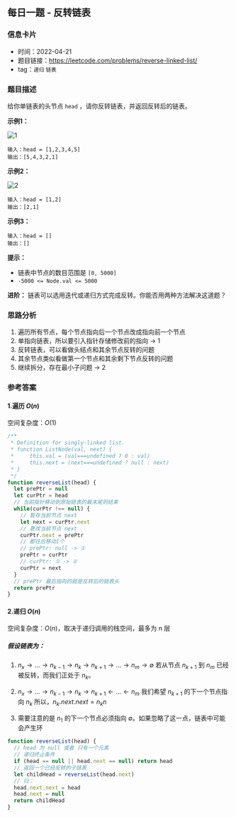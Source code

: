 ## 每日一题 - 反转链表

### 信息卡片

- 时间：2022-04-21
- 题目链接：https://leetcode.com/problems/reverse-linked-list/
- tag：`递归` `链表`

### 题目描述

给你单链表的头节点 `head` ，请你反转链表，并返回反转后的链表。

**示例1：**

![1](https://assets.leetcode.com/uploads/2021/02/19/rev1ex1.jpg)

```
输入：head = [1,2,3,4,5]
输出：[5,4,3,2,1]
```

**示例2：**

![2](https://assets.leetcode.com/uploads/2021/02/19/rev1ex2.jpg)

```
输入：head = [1,2]
输出：[2,1]
```

**示例3：**

```
输入：head = []
输出：[]
```

**提示：**

- 链表中节点的数目范围是 `[0, 5000]`
- `-5000 <= Node.val <= 5000`

**进阶：** 链表可以选用迭代或递归方式完成反转。你能否用两种方法解决这道题？

### 思路分析

1. 遍历所有节点，每个节点指向后一个节点改成指向前一个节点
2. 单指向链表，所以要引入指针存储修改前的指向 → 1
3. 反转链表，可以看做头结点和其余节点反转的问题
4. 其余节点类似看做第一个节点和其余剩下节点反转的问题
4. 继续拆分，存在最小子问题 → 2

### 参考答案

#### 1.遍历 $O(n)$

空间复杂度：$O(1)$

```javascript {.line-numbers}
/**
 * Definition for singly-linked list.
 * function ListNode(val, next) {
 *     this.val = (val===undefined ? 0 : val)
 *     this.next = (next===undefined ? null : next)
 * }
 */
function reverseList(head) {
  let prePtr = null
  let curPtr = head
  // 当前指针移动到原始链表的最末尾则结束
  while(curPtr !== null) {
    // 暂存当前节点 next
    let next = curPtr.next
    // 更改当前节点 next
    curPtr.next = prePtr
    // 都往后移动1个
    // prePtr: null -> ①
    prePtr = curPtr
    // curPtr: ① -> ②
    curPtr = next
  }
  // prePtr 最后指向的就是反转后的链表头
  return prePtr
}
```

#### 2.递归 $O(n)$

空间复杂度：$O(n)$，取决于递归调用的栈空间，最多为 n 层

##### 假设链表为：
1. $n_x → … → n_{k−1} → n_k → n_{k+1} → … → n_m → ∅$
若从节点 $n_{k+1}$ 到 $n_m$ 已经被反转，而我们正处于 $n_k$。

2. $n_x → … → n_{k−1} → n_k → n_{k+1} ← … ← n_m$
我们希望 $n_{k+1}$ 的下一个节点指向 $n_k$
所以，$n_k.next.next = n_kn$

3. 需要注意的是 $n_1$ 的下一个节点必须指向 $∅$。如果忽略了这一点，链表中可能会产生环

```javascript {.line-numbers}
function reverseList(head) {
  // head 为 null 或者 只有一个元素
  // 递归终止条件
  if (head == null || head.next == null) return head
  // 返回一个已经反转的子链表
  let childHead = reverseList(head.next)
  // 归：
  head.next.next = head
  head.next = null
  return childHead
}
```